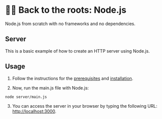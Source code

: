 # 🐢🚀 Back to the roots: Node.js

Node.js from scratch with no frameworks and no dependencies.

## Server

This is a basic example of how to create an HTTP server using Node.js.

## Usage

1. Follow the instructions for the [prerequisites](https://github.com/ricardospalves/back-to-the-roots-nodejs?tab=readme-ov-file#prerequisites) and [installation](https://github.com/ricardospalves/back-to-the-roots-nodejs?tab=readme-ov-file#installation).

2. Now, run the main.js file with Node.js:

```bash
node server/main.js
```

3. You can access the server in your browser by typing the following URL: [http://localhost:3000](http://localhost:3000).
